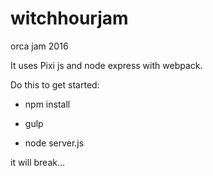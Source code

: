 # witchhourjam
orca jam 2016

It uses Pixi js and node express with webpack.

Do this to get started:

- npm install

- gulp

- node server.js

it will break...
